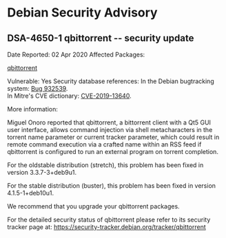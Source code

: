 
Debian Security Advisory
========================


DSA-4650-1 qbittorrent -- security update
-----------------------------------------



Date Reported:
02 Apr 2020
Affected Packages:

[qbittorrent](https://packages.debian.org/src:qbittorrent)

Vulnerable:
Yes
Security database references:
In the Debian bugtracking system: [Bug 932539](https://bugs.debian.org/cgi-bin/bugreport.cgi?bug=932539).  
In Mitre's CVE dictionary: [CVE-2019-13640](https://security-tracker.debian.org/tracker/CVE-2019-13640).  

More information:

Miguel Onoro reported that qbittorrent, a bittorrent client with a Qt5
GUI user interface, allows command injection via shell metacharacters in
the torrent name parameter or current tracker parameter, which could
result in remote command execution via a crafted name within an RSS feed
if qbittorrent is configured to run an external program on torrent
completion.


For the oldstable distribution (stretch), this problem has been fixed
in version 3.3.7-3+deb9u1.


For the stable distribution (buster), this problem has been fixed in
version 4.1.5-1+deb10u1.


We recommend that you upgrade your qbittorrent packages.


For the detailed security status of qbittorrent please refer to its
security tracker page at:
<https://security-tracker.debian.org/tracker/qbittorrent>





